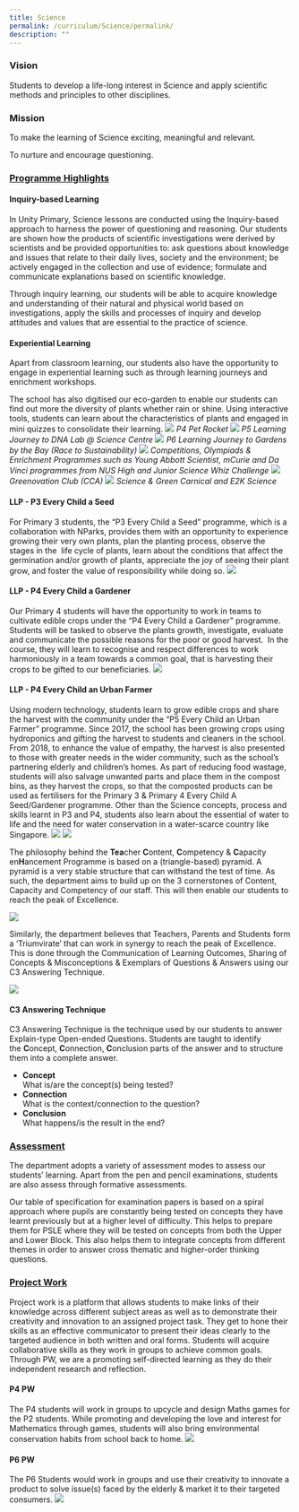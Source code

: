 ```yaml
---
title: Science
permalink: /curriculum/Science/permalink/
description: ""
---
```

### **Vision**

Students to develop a life-long interest in Science and apply scientific methods and principles to other disciplines.

### **Mission**

To make the learning of Science exciting, meaningful and relevant.

To nurture and encourage questioning.

### **<u>Programme Highlights</u>**
#### **Inquiry-based Learning**

In Unity Primary, Science lessons are conducted using the Inquiry-based approach to harness the power of questioning and reasoning. Our students are shown how the products of scientific investigations were derived by scientists and be provided opportunities to: ask questions about knowledge and issues that relate to their daily lives, society and the environment; be actively engaged in the collection and use of evidence; formulate and communicate explanations based on scientific knowledge.

Through inquiry learning, our students will be able to acquire knowledge and understanding of their natural and physical world based on investigations, apply the skills and processes of inquiry and develop attitudes and values that are essential to the practice of science.

#### **Experiential Learning**

Apart from classroom learning, our students also have the opportunity to engage in experiential learning such as through learning journeys and enrichment workshops.  

The school has also digitised our eco-garden to enable our students can find out more the diversity of plants whether rain or shine. Using interactive tools, students can learn about the characteristics of plants and engaged in mini quizzes to consolidate their learning.
![](/images/Curriculum/2023/SCI/P4%20Pet%20Rocket.jpg)
*P4 Pet Rocket*
![](/images/Curriculum/2023/SCI/P5%20LJ%20DNA.jpg)
*P5 Learning Journey to DNA Lab @ Science Centre*
![](/images/Curriculum/2023/SCI/P6%20LJ%20GBTB%20.jpg)
*P6 Learning Journey to Gardens by the Bay (Race to Sustainability)*
![](/images/Curriculum/2023/SCI/SC%20Competition.jpg)
*Competitions, Olympiads & Enrichment Programmes such as Young Abbott Scientist, mCurie and Da Vinci programmes from NUS High and Junior Science Whiz Challenge*
![](/images/Curriculum/2023/SCI/Greenovation%20Club.jpg)
*Greenovation Club (CCA)*
![](/images/Curriculum/2023/SCI/Science%20&%20Green%20Carnival.jpg)
*Science & Green Carnical and E2K Science*
#### **LLP - P3 Every Child a Seed**
For Primary 3 students, the “P3 Every Child a Seed” programme, which is a collaboration with NParks, provides them with an opportunity to experience growing their very own plants, plan the planting process, observe the stages in the  life cycle of plants, learn about the conditions that affect the germination and/or growth of plants, appreciate the joy of seeing their plant grow, and foster the value of responsibility while doing so.
![](/images/Curriculum/2023/SCI/P3%20LLP.jpg)
#### **LLP - P4 Every Child a Gardener**
Our Primary 4 students will have the opportunity to work in teams to cultivate edible crops under the “P4 Every Child a Gardener” programme. Students will be tasked to observe the plants growth, investigate, evaluate and communicate the possible reasons for the poor or good harvest.  In the course, they will learn to recognise and respect differences to work harmoniously in a team towards a common goal, that is harvesting their crops to be gifted to our beneficiaries.
![](/images/Curriculum/2023/SCI/P4%20LLP.jpg)
#### **LLP - P4 Every Child an Urban Farmer**
Using modern technology, students learn to grow edible crops and share the harvest with the community under the “P5 Every Child an Urban Farmer” programme. Since 2017, the school has been growing crops using hydroponics and gifting the harvest to students and cleaners in the school. From 2018, to enhance the value of empathy, the harvest is also presented to those with greater needs in the wider community, such as the school’s partnering elderly and children’s homes. As part of reducing food wastage, students will also salvage unwanted parts and place them in the compost bins, as they harvest the crops, so that the composted products can be used as fertilisers for the Primary 3 & Primary 4 Every Child A Seed/Gardener programme. Other than the Science concepts, process and skills learnt in P3 and P4, students also learn about the essential of water to life and the need for water conservation in a water-scarce country like Singapore.
![](/images/Curriculum/2023/SCI/P5%20LLP.jpg)
![](/images/Science3.png)

The philosophy behind the **Tea**cher **C**ontent, **C**ompetency & **C**apacity en**H**ancement Programme is based on a (triangle-based) pyramid. A pyramid is a very stable structure that can withstand the test of time. As such, the department aims to build up on the 3 cornerstones of Content, Capacity and Competency of our staff. This will then enable our students to reach the peak of Excellence.

![](/images/Science4.jpeg)

Similarly, the department believes that Teachers, Parents and Students form a ‘Triumvirate’ that can work in synergy to reach the peak of Excellence. This is done through the Communication of Learning Outcomes, Sharing of Concepts & Misconceptions & Exemplars of Questions & Answers using our C3 Answering Technique.

![](/images/Science5.jpeg)

#### **C3 Answering Technique**

C3 Answering Technique is the technique used by our students to answer Explain-type Open-ended Questions. Students are taught to identify the **C**oncept, **C**onnection, **C**onclusion parts of the answer and to structure them into a complete answer.

*   **Concept**<br>What is/are the concept(s) being tested?
*   **Connection**<br>What is the context/connection to the question?
*   **Conclusion**<br>What happens/is the result in the end?

### **<u>Assessment</u>**

The department adopts a variety of assessment modes to assess our students’ learning. Apart from the pen and pencil examinations, students are also assess through formative assessments.

Our table of specification for examination papers is based on a spiral approach where pupils are constantly being tested on concepts they have learnt previously but at a higher level of difficulty. This helps to prepare them for PSLE where they will be tested on concepts from both the Upper and Lower Block. This also helps them to integrate concepts from different themes in order to answer cross thematic and higher-order thinking questions.

### **<u>Project Work</u>**
Project work is a platform that allows students to make links of their knowledge across different subject areas as well as to demonstrate their creativity and innovation to an assigned project task. They get to hone their skills as an effective communicator to present their ideas clearly to the targeted audience in both written and oral forms. Students will acquire collaborative skills as they work in groups to achieve common goals. Through PW, we are a promoting self-directed learning as they do their independent research and reflection.

#### **P4 PW**
The P4 students will work in groups to upcycle and design Maths games for the P2 students. While promoting and developing the love and interest for Mathematics through games, students will also bring environmental conservation habits from school back to home.
![](/images/Curriculum/2023/SCI/P4%20PW.jpg)
#### **P6 PW**
The P6 Students would work in groups and use their creativity to innovate a product to solve issue(s) faced by the elderly & market it to their targeted consumers.
![](/images/Curriculum/2023/SCI/P6%20PW.jpg)